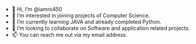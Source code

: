 - 👋 Hi, I’m @iamro450
- 👀 I’m interested in joining projects of Computer Science.
- 🌱 I’m currently learning JAVA and already completed Python.
- 💞️ I’m looking to collaborate on Software and application related projects.
- 📫 You can reach me out via my email address.

<!---
iamro450/iamro450 is a ✨ special ✨ repository because its `README.md` (this file) appears on your GitHub profile.
You can click the Preview link to take a look at your changes.
--->
